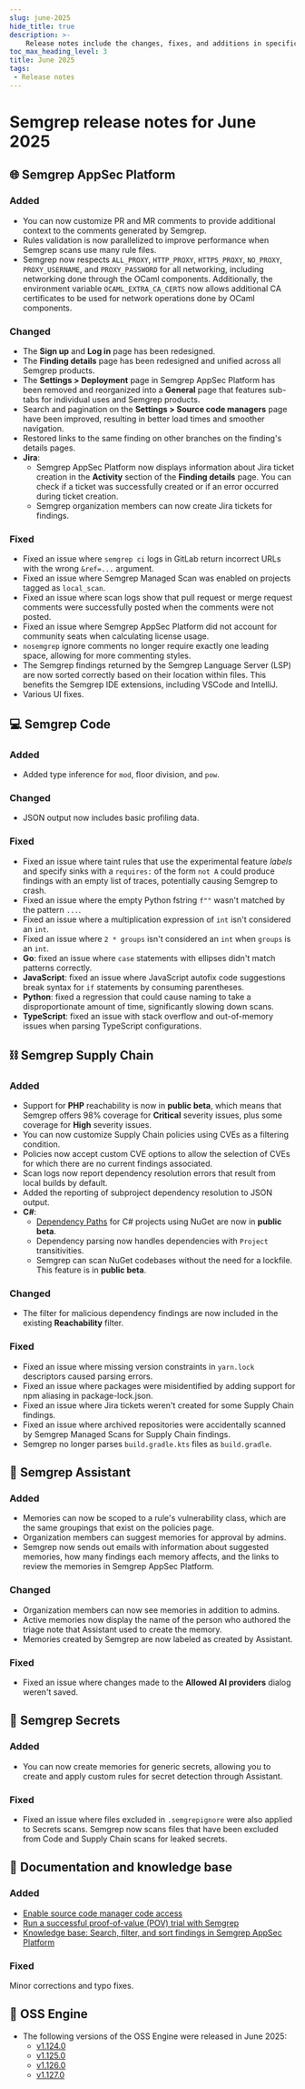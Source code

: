 ```yaml
---
slug: june-2025
hide_title: true
description: >-
    Release notes include the changes, fixes, and additions in specific versions of Semgrep.
toc_max_heading_level: 3
title: June 2025
tags:
 - Release notes
---
```


# Semgrep release notes for June 2025

## 🌐 Semgrep AppSec Platform

### Added

- You can now customize PR and MR comments to provide additional context to the comments generated by Semgrep.
- Rules validation is now parallelized to improve performance when Semgrep scans use many rule files.
- Semgrep now respects `ALL_PROXY`, `HTTP_PROXY`, `HTTPS_PROXY`, `NO_PROXY`, `PROXY_USERNAME`, and `PROXY_PASSWORD` for all networking, including networking done through the OCaml components. Additionally, the environment variable
`OCAML_EXTRA_CA_CERTS` now allows additional CA certificates to be used for network operations done by OCaml components.

### Changed

- The **Sign up** and **Log in** page has been redesigned.
- The **Finding details** page has been redesigned and unified across all Semgrep products.
- The **Settings > Deployment** page in Semgrep AppSec Platform has been removed and reorganized into a **General** page that features sub-tabs for individual uses and Semgrep products.
- Search and pagination on the **Settings > Source code managers** page have been improved, resulting in better load times and smoother navigation.
- Restored links to the same finding on other branches on the finding's details pages.
- **Jira**:
  - Semgrep AppSec Platform now displays information about Jira ticket creation in the **Activity** section of the **Finding details** page. You can check if a ticket was successfully created or if an error occurred during ticket creation.
  - Semgrep organization members can now create Jira tickets for findings.

### Fixed

- Fixed an issue where `semgrep ci` logs in GitLab return incorrect URLs with the wrong `&ref=...` argument.
- Fixed an issue where Semgrep Managed Scan was enabled on projects tagged as `local_scan`.
- Fixed an issue where scan logs show that pull request or merge request comments were successfully posted when the comments were not posted.
- Fixed an issue where Semgrep AppSec Platform did not account for community seats when calculating license usage.
- `nosemgrep` ignore comments no longer require exactly one leading space, allowing for more commenting styles.
- The Semgrep findings returned by the Semgrep Language Server (LSP) are now sorted correctly based on their location within files. This benefits the Semgrep IDE extensions, including VSCode and IntelliJ.
- Various UI fixes.

## 💻 Semgrep Code

### Added

- Added type inference for `mod`, floor division, and `pow`.

### Changed

- JSON output now includes basic profiling data.

### Fixed

- Fixed an issue where taint rules that use the experimental feature *labels* and specify sinks with a `requires:` of the form `not A` could produce findings with an empty list of traces, potentially causing Semgrep to crash. 
- Fixed an issue where the empty Python fstring `f""` wasn't matched by the pattern `...`.
- Fixed an issue where a multiplication expression of `int` isn't considered an `int`.
- Fixed an issue where `2 * groups` isn't considered an `int` when `groups` is an `int`.
- **Go**: fixed an issue where `case` statements with ellipses didn't match patterns correctly.
- **JavaScript**: fixed an issue where JavaScript autofix code suggestions break syntax for `if` statements by consuming parentheses.
- **Python**: fixed a regression that could cause naming to take a disproportionate amount of time, significantly slowing down scans.
- **TypeScript**: fixed an issue with stack overflow and out-of-memory issues when parsing TypeScript configurations.

## ⛓️ Semgrep Supply Chain

### Added

- Support for **PHP** reachability is now in **public beta**, which means that Semgrep offers 98% coverage for **Critical** severity issues, plus some coverage for **High** severity issues.
- You can now customize Supply Chain policies using CVEs as a filtering condition.
- Policies now accept custom CVE options to allow the selection of CVEs for which there are no current findings associated.
- Scan logs now report dependency resolution errors that result from local builds by default.
- Added the reporting of subproject dependency resolution to JSON output.
- **C#**:
  - [Dependency Paths](/semgrep-supply-chain/dependency-search#view-the-dependency-path) for C# projects using NuGet are now in **public beta**.
  - Dependency parsing now handles dependencies with `Project` transitivities.
  - Semgrep can scan NuGet codebases without the need for a lockfile. This feature is in **public beta**.

### Changed

- The filter for malicious dependency findings are now included in the existing **Reachability** filter.

### Fixed

- Fixed an issue where missing version constraints in `yarn.lock` descriptors caused parsing errors.
- Fixed an issue where packages were misidentified by adding support for npm aliasing in package-lock.json.
- Fixed an issue where Jira tickets weren't created for some Supply Chain findings.
- Fixed an issue where archived repositories were accidentally scanned by Semgrep Managed Scans for Supply Chain findings.
- Semgrep no longer parses `build.gradle.kts` files as `build.gradle`.

## 🤖 Semgrep Assistant

### Added

- Memories can now be scoped to a rule's vulnerability class, which are the same groupings that exist on the policies page.
- Organization members can suggest memories for approval by admins.
- Semgrep now sends out emails with information about suggested memories, how many findings each memory affects, and the links to review the memories in Semgrep AppSec Platform.

### Changed

- Organization members can now see memories in addition to admins.
- Active memories now display the name of the person who authored the triage note that Assistant used to create the memory.
- Memories created by Semgrep are now labeled as created by Assistant.

### Fixed

- Fixed an issue where changes made to the **Allowed AI providers** dialog weren't saved.

## 🔐 Semgrep Secrets

### Added

- You can now create memories for generic secrets, allowing you to create and apply custom rules for secret detection through Assistant.

### Fixed

- Fixed an issue where files excluded in `.semgrepignore` were also applied to Secrets scans. Semgrep now scans files that have been excluded from Code and Supply Chain scans for leaked secrets.

## 📝 Documentation and knowledge base

### Added

- [Enable source code manager code access](/semgrep-appsec-platform/scm-code-access)
- [Run a successful proof-of-value (POV) trial with Semgrep](/run-a-successful-pov)
- [Knowledge base: Search, filter, and sort findings in Semgrep AppSec Platform](/semgrep-appsec-platform/scm-code-access)

### Fixed

Minor corrections and typo fixes.

## 🔧 OSS Engine

* The following versions of the OSS Engine were released in June 2025:
  * [<i class="fas fa-external-link fa-xs"></i>v1.124.0](https://github.com/semgrep/semgrep/releases/tag/v1.124.0)
  * [<i class="fas fa-external-link fa-xs"></i>v1.125.0](https://github.com/semgrep/semgrep/releases/tag/v1.125.0)
  * [<i class="fas fa-external-link fa-xs"></i>v1.126.0](https://github.com/semgrep/semgrep/releases/tag/v1.126.0)
  * [<i class="fas fa-external-link fa-xs"></i>v1.127.0](https://github.com/semgrep/semgrep/releases/tag/v1.127.0)
